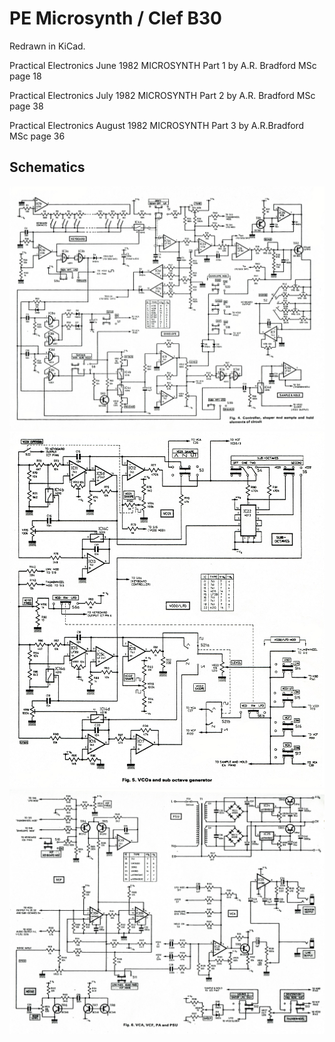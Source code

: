 # PE Microsynth / Clef B30

Redrawn in KiCad.

Practical Electronics June 1982
MICROSYNTH Part 1 by A.R. Bradford MSc page 18

Practical Electronics July 1982
MICROSYNTH Part 2 by A.R. Bradford MSc page 38

Practical Electronics August 1982
MICROSYNTH Part 3 by A.R.Bradford MSc page 36

## Schematics

![Figure 4. Controller, shaper and sample and hold elements of circuit](/documents/Fig-4-L.jpg)
![Figure 5. VCOs and sub octave generator](/documents/Fig-5-L.jpg)
![Figure 6. VCA, VCF, PA and PSU](/documents/Fig-6-L.jpg)
